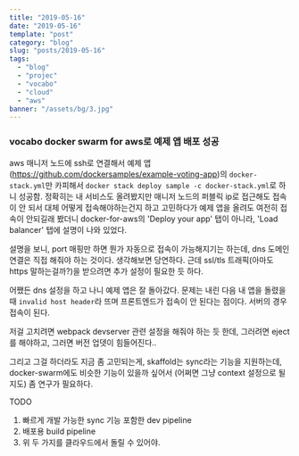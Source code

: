 ```yaml
---
title: "2019-05-16"
date: "2019-05-16"
template: "post"
category: "blog"
slug: "posts/2019-05-16"
tags: 
  - "blog"
  - "projec"
  - "vocabo"
  - "cloud"
  - "aws"
banner: "/assets/bg/3.jpg"
---
```



### vocabo docker swarm for aws로 예제 앱 배포 성공

aws 매니저 노드에 ssh로 연결해서 예제 앱 (https://github.com/dockersamples/example-voting-app)의 `docker-stack.yml`만 카피해서 `docker stack deploy sample -c docker-stack.yml`로 하니 성공함.
정확히는 내 서비스도 올려봤지만 매니저 노드의 퍼블릭 ip로 접근해도 접속이 안 되서 대체 어떻게 접속해야하는건지 하고 고민하다가 예제 앱을 올려도 여전히 접속이 안되길래 봤더니 docker-for-aws의 'Deploy your app' 탭이 아니라, 'Load balancer' 탭에 설명이 나와 있었다. 

설명을 보니, port 매핑만 하면 뭔가 자동으로 접속이 가능해지기는 하는데, dns 도메인 연결은 직접 해줘야 하는 것이다. 생각해보면 당연하다. 근데 ssl/tls 트래픽(아마도 https 말하는걸까?)을 받으려면 추가 설정이 필요한 듯 하다.

어쨌든 dns 설정을 하고 나니 예제 앱은 잘 돌아갔다. 문제는 내린 다음 내 앱을 돌렸을 때 `invalid host header`라 뜨며 프론트엔드가 접속이 안 된다는 점이다. 서버의 경우 접속이 된다. 

저걸 고치려면 webpack devserver 관련 설정을 해줘야 하는 듯 한데, 그러려면 eject를 해야하고, 그러면 버전 업뎃이 힘들어진다..

그리고 그걸 하더라도 지금 좀 고민되는게, skaffold는 sync라는 기능을 지원하는데, docker-swarm에도 비슷한 기능이 있을까 싶어서 (어쩌면 그냥 context 설정으로 될지도) 좀 연구가 필요하다.

TODO
1. 빠르게 개발 가능한 sync 기능 포함한 dev pipeline
2. 배포용 build pipeline
3. 위 두 가지를 클라우드에서 돌릴 수 있어야.
